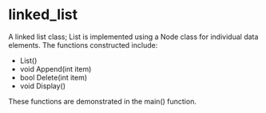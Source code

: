 # linked_list
A linked list class; List is implemented using a Node class for individual data elements.
The functions constructed include:

- List()
- void Append(int item)
- bool Delete(int item)
- void Display()

These functions are demonstrated in the main() function.
